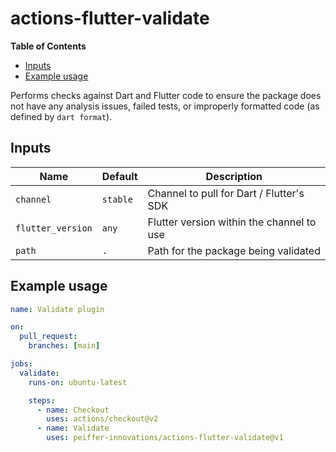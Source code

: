 # actions-flutter-validate

<!-- START doctoc generated TOC please keep comment here to allow auto update -->
<!-- DON'T EDIT THIS SECTION, INSTEAD RE-RUN doctoc TO UPDATE -->
**Table of Contents**

- [Inputs](#inputs)
- [Example usage](#example-usage)

<!-- END doctoc generated TOC please keep comment here to allow auto update -->

Performs checks against Dart and Flutter code to ensure the package does not have any analysis issues, failed tests, or improperly formatted code (as defined by `dart format`).

## Inputs

Name              | Default  | Description
------------------|----------|-------------
`channel`         | `stable` | Channel to pull for Dart / Flutter's SDK
`flutter_version` | `any`    | Flutter version within the channel to use
`path`            | `.`      | Path for the package being validated


## Example usage

```yaml
name: Validate plugin

on:
  pull_request:
    branches: [main]

jobs:
  validate:
    runs-on: ubuntu-latest

    steps:
      - name: Checkout
        uses: actions/checkout@v2
      - name: Validate
        uses: peiffer-innovations/actions-flutter-validate@v1
```

